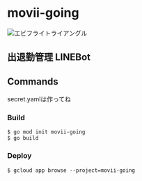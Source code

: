 # movii-going

![エビフライトライアングル](http://i.imgur.com/Jjwsc.jpg "")

## 出退勤管理 LINEBot


## Commands

secret.yamlは作ってね

### Build

```
$ go mod init movii-going
$ go build
```

### Deploy

```
$ gcloud app browse --project=movii-going
```